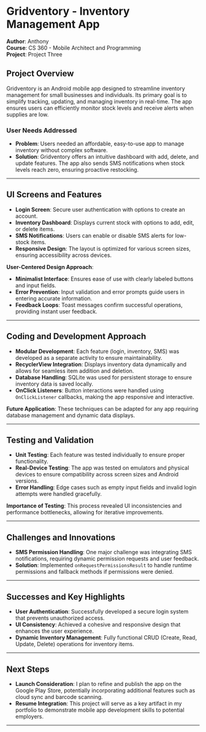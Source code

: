 # Gridventory - Inventory Management App  
**Author**: Anthony  
**Course**: CS 360 - Mobile Architect and Programming  
**Project**: Project Three  

## Project Overview  
Gridventory is an Android mobile app designed to streamline inventory management for small businesses and individuals. Its primary goal is to simplify tracking, updating, and managing inventory in real-time. The app ensures users can efficiently monitor stock levels and receive alerts when supplies are low.  

### User Needs Addressed  
- **Problem**: Users needed an affordable, easy-to-use app to manage inventory without complex software.  
- **Solution**: Gridventory offers an intuitive dashboard with add, delete, and update features. The app also sends SMS notifications when stock levels reach zero, ensuring proactive restocking.  

---

## UI Screens and Features  
- **Login Screen**: Secure user authentication with options to create an account.  
- **Inventory Dashboard**: Displays current stock with options to add, edit, or delete items.  
- **SMS Notifications**: Users can enable or disable SMS alerts for low-stock items.  
- **Responsive Design**: The layout is optimized for various screen sizes, ensuring accessibility across devices.  

**User-Centered Design Approach**:  
- **Minimalist Interface**: Ensures ease of use with clearly labeled buttons and input fields.  
- **Error Prevention**: Input validation and error prompts guide users in entering accurate information.  
- **Feedback Loops**: Toast messages confirm successful operations, providing instant user feedback.  

---

## Coding and Development Approach  
- **Modular Development**: Each feature (login, inventory, SMS) was developed as a separate activity to ensure maintainability.  
- **RecyclerView Integration**: Displays inventory data dynamically and allows for seamless item addition and deletion.  
- **Database Handling**: SQLite was used for persistent storage to ensure inventory data is saved locally.  
- **OnClick Listeners**: Button interactions were handled using `OnClickListener` callbacks, making the app responsive and interactive.  

**Future Application**: These techniques can be adapted for any app requiring database management and dynamic data displays.  

---

## Testing and Validation  
- **Unit Testing**: Each feature was tested individually to ensure proper functionality.  
- **Real-Device Testing**: The app was tested on emulators and physical devices to ensure compatibility across screen sizes and Android versions.  
- **Error Handling**: Edge cases such as empty input fields and invalid login attempts were handled gracefully.  

**Importance of Testing**: This process revealed UI inconsistencies and performance bottlenecks, allowing for iterative improvements.  

---

## Challenges and Innovations  
- **SMS Permission Handling**: One major challenge was integrating SMS notifications, requiring dynamic permission requests and user feedback.  
- **Solution**: Implemented `onRequestPermissionsResult` to handle runtime permissions and fallback methods if permissions were denied.  

---

## Successes and Key Highlights  
- **User Authentication**: Successfully developed a secure login system that prevents unauthorized access.  
- **UI Consistency**: Achieved a cohesive and responsive design that enhances the user experience.  
- **Dynamic Inventory Management**: Fully functional CRUD (Create, Read, Update, Delete) operations for inventory items.  

---

## Next Steps  
- **Launch Consideration**: I plan to refine and publish the app on the Google Play Store, potentially incorporating additional features such as cloud sync and barcode scanning.  
- **Resume Integration**: This project will serve as a key artifact in my portfolio to demonstrate mobile app development skills to potential employers.  

---
